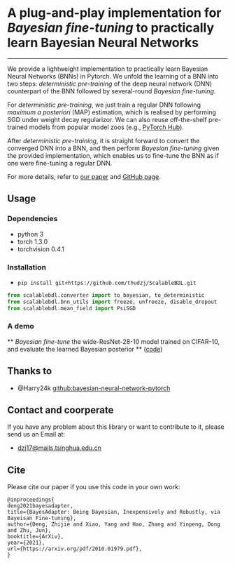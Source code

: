 # A plug-and-play implementation for *Bayesian fine-tuning* to practically learn Bayesian Neural Networks
---
We provide a lightweight implementation to practically learn Bayesian Neural Networks (BNNs) in Pytorch. We unfold the learning of a BNN into two steps: *deterministic pre-training* of the deep neural network (DNN) counterpart of the BNN followed by several-round *Bayesian fine-tuning*.


For *deterministic pre-training*, we just train a regular DNN following *maximum a posteriori* (MAP) estimation, which is realised by performing SGD under weight decay regularizor. We can also reuse off-the-shelf pre-trained models from popular model zoos (e.g., [PyTorch Hub](https://pytorch.org/hub/)).


After *deterministic pre-training*, it is straight forward to convert the converged DNN into a BNN, and then perform *Bayesian fine-tuning* given the provided implementation, which enables us to fine-tune the BNN as if one were fine-tuning a regular DNN.

For more details, refer to [our paper](https://arxiv.org/pdf/2010.01979.pdf) and [GitHub page](https://thudzj.github.io/ScalableBDL/).



## Usage
### Dependencies
+ python 3
+ torch 1.3.0
+ torchvision 0.4.1

### Installation
+ `pip install git+https://github.com/thudzj/ScalableBDL.git`

```python
from scalablebdl.converter import to_bayesian, to_deterministic
from scalablebdl.bnn_utils import freeze, unfreeze, disable_dropout
from scalablebdl.mean_field import PsiSGD
```

### A demo
** *Bayesian fine-tune* the wide-ResNet-28-10 model trained on CIFAR-10, and evaluate the learned Bayesian posterior ** ([code](https://github.com/thudzj/ScalableBDL/blob/master/demo.py))


## Thanks to
* @Harry24k [github:bayesian-neural-network-pytorch](https://github.com/Harry24k/bayesian-neural-network-pytorch)

## Contact and coorperate
If you have any problem about this library or want to contribute to it, please send us an Email at:
- dzj17@mails.tsinghua.edu.cn

## Cite
Please cite our paper if you use this code in your own work:
```
@inproceedings{
deng2021bayesadapter,
title={BayesAdapter: Being Bayesian, Inexpensively and Robustly, via Bayeisan Fine-tuning},
author={Deng, Zhijie and Xiao, Yang and Hao, Zhang and Yinpeng, Dong and Zhu, Jun},
booktitle={ArXiv},
year={2021},
url={https://arxiv.org/pdf/2010.01979.pdf},
}
```

